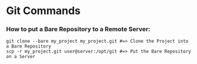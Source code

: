 # Git Commands

### How to put a Bare Repository to a Remote Server:
```shell
git clone --bare my_project my_project.git #=> Clone the Project into a Bare Repository
scp -r my_project.git user@server:/opt/git #=> Put the Bare Repository on a Server
```
